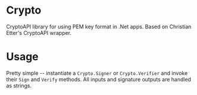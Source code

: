 Crypto
======

CryptoAPI library for using PEM key format in .Net apps.
Based on Christian Etter's CryptoAPI wrapper.


Usage
======

Pretty simple -- instantiate a `Crypto.Signer` or `Crypto.Verifier` and invoke their `Sign` and `Verify` methods.
All inputs and signature outputs are handled as strings.
